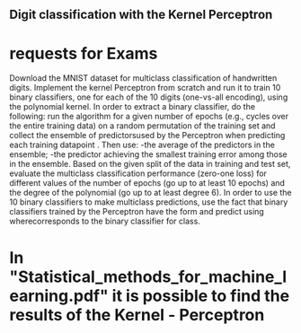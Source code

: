 ## Digit classification with the Kernel Perceptron
# requests for Exams 
Download the MNIST dataset for multiclass classification of handwritten digits. 
Implement the kernel Perceptron from scratch and run it to train 10 binary classifiers, one for each of the 10 digits (one-vs-all encoding), using the polynomial kernel.
In order to extract a binary classifier, do the following: run the algorithm for a given number of epochs (e.g., cycles over the entire training data) on a 
random permutation of the training set and collect the ensemble of predictorsused by the Perceptron when predicting each training datapoint .
Then use:
-the average of the predictors in the ensemble;
-the predictor achieving the smallest training error among those in the ensemble.
Based on the given split of the data in training and test set, evaluate the multiclass classification performance (zero-one loss)
for different values of the number of epochs (go up to at least 10 epochs) and the degree of the polynomial (go up to at least degree 6). 
In order to use the 10 binary classifiers to make multiclass predictions, 
use the fact that binary classifiers trained by the Perceptron have the form  and predict using  wherecorresponds to the binary classifier for class.

# In "Statistical_methods_for_machine_learning.pdf" it is possible to find the results of the Kernel - Perceptron
